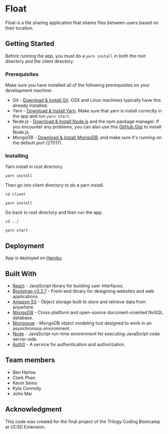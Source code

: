 # Float

Float is a  file sharing application that shares files between users based on their location.

## Getting Started

Before running the app, you must do a ```yarn install``` in both the root directory and the client directory. 

### Prerequisites

Make sure you have installed all of the following prerequisites on your development machine:
* Git - [Download & Install Git](https://git-scm.com/downloads). OSX and Linux machines typically have this already installed.
* Yarn - [Download & Install Yarn](https://yarnpkg.com/en/). Make sure that yarn is install correctly in the app and run ```yarn start```.
* Node.js - [Download & Install Node.js](https://nodejs.org/en/download/) and the npm package manager. If you encounter any problems, you can also use this [GitHub Gist](https://gist.github.com/isaacs/579814) to install Node.js.
* MongoDB - [Download & Install MongoDB](http://www.mongodb.org/downloads), and make sure it's running on the default port (27017).

### Installing

Yarn install in root directory.
```
yarn install

```

Then go into client directory to do a yarn install.
```
cd client

yarn install
```

Go back to root directory and then run the app.
```
cd ../

yarn start
```

## Deployment

App is deployed on [Heroku](https://float-file-share.herokuapp.com/).

## Built With

* [React](https://reactjs.org/) - JavaScript library for building user interfaces.
* [Bootstrap v3.3.7](https://getbootstrap.com/docs/3.3/) - Front-end library for desigining websites and web applications. 
* [Amazon S3](https://aws.amazon.com/s3/) - Object storage built to store and retrieve data from anywhere.
* [MongoDB](https://www.mongodb.com/) - Cross-platform and open-source document-oriented NoSQL database.
* [Mongoose](http://mongoosejs.com/) - MongoDB object modeling tool designed to work in an asynchronous environment.
* [Node](https://nodejs.org/en/) - JavaScript run-time environment for executing JavaScript code server-side.
* [Auth0](https://auth0.com/) - A service for authentication and authorization.

## Team members

* Ben Harloe
* Clark Phan
* Kevin Semo
* Kyle Connolly
* John Mai

## Acknowledgment 
This code was created for the final project of the Trilogy Coding Bootcamp at UCSD Extension.
